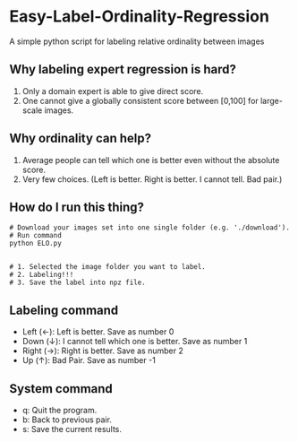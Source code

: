 # Easy-Label-Ordinality-Regression
A simple python script for labeling relative ordinality between images

## Why labeling expert regression is hard?
1) Only a domain expert is able to give direct score.
2) One cannot give a globally consistent score between [0,100] for large-scale images.

## Why ordinality can help?
1) Average people can tell which one is better even without the absolute score.
2) Very few choices. (Left is better. Right is better. I cannot tell. Bad pair.)

## How do I run this thing?
```
# Download your images set into one single folder (e.g. './download').
# Run command
python ELO.py


# 1. Selected the image folder you want to label.
# 2. Labeling!!!
# 3. Save the label into npz file.
```
## Labeling command

+ Left (&#x2190;): Left is better. Save as number 0
+ Down (&#x2193;): I cannot tell which one is better. Save as number 1
+ Right (&#x2192;): Right is better. Save as number 2
+ Up (&#x2191;): Bad Pair. Save as number -1

## System command
+ q: Quit the program.
+ b: Back to previous pair.
+ s: Save the current results.
